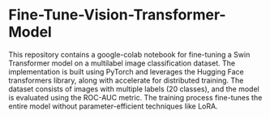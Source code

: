# Fine-Tune-Vision-Transformer-Model
This repository contains a google-colab notebook  for fine-tuning a Swin Transformer model on a multilabel image classification dataset. The implementation is built using PyTorch and leverages the Hugging Face transformers library, along with accelerate for distributed training. The dataset consists of images with multiple labels (20 classes), and the model is evaluated using the ROC-AUC metric. The training process fine-tunes the entire model without parameter-efficient techniques like LoRA.
